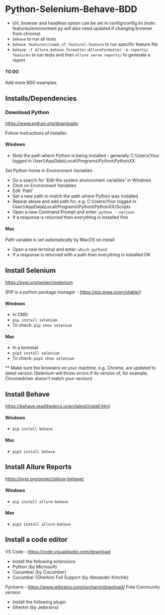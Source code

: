 # Python-Selenium-Behave-BDD

- Url, browser and headless option can be set in config/config.ini (note: features/environment.py will also need updated if changing browser from chrome)
- `behave` to run all tests
- `behave features\(name_of_feature).feature` to run specific feature file
- `behave -f allure_behave.formatter:AllureFormatter -o reports/ features` to run tests and then `allure serve reports/` to generate a report

#### TO DO

Add more BDD examples.

## Installs/Dependencies

### Download Python

https://www.python.org/downloads

Follow instructions of installer:

#### Windows

- Note the path where Python is being installed - generally C:\Users\(Your logged in User)\AppData\Local\Programs\Python\PythonXX

Set Python home in Environment Variables

- Do a search for 'Edit the system environment variables' in Windows
- Click on Environment Variables
- Edit 'Path'
- Set a new path to match the path where Python was installed
- Repeat above and add path for, e.g. C:\Users\(Your logged in User)\AppData\Local\Programs\Python\PythonXX/Scripts
- Open a new Command Prompt and enter: `python --version`
- If a response is returned then everything is installed fine

#### Mac

Path variable is set automatically by MacOS on install

- Open a new terminal and enter: `which python3`
- If a response is returned with a path then everything is installed OK

## Install Selenium

https://pypi.org/project/selenium

(PIP is a python package manager - https://pip.pypa.io/en/stable/)

#### Windows

- In CMD
- `pip install selenium`
- To check: `pip show selenium`

#### Mac

- In a terminal
- `pip3 install selenium`
- To check: `pip3 show selenium`

\*\* Make sure the browsers on your machine, e.g. Chrome, are updated to latest version (Selenium will throw errors if its version of, for example, Chromedriver doesn't match your version)

## Install Behave

https://behave.readthedocs.io/en/latest/install.html

#### Windows

- `pip install behave`

#### Mac

- `pip3 install behave`

## Install Allure Reports

https://pypi.org/project/allure-behave/

#### Windows

- `pip install allure-behave`

#### Mac

- `pip3 install allure-behave`

## Install a code editor

VS Code - https://code.visualstudio.com/download

- Install the following extensions
- Python (by Microsoft)
- Cucumber (by Cucumber)
- Cucumber (Gherkin) Full Support (by Alexander Krechik)

Pycharm - https://www.jetbrains.com/pycharm/download/ Free Community version

- Install the following plugin
- Gherkin (by Jetbrains)

